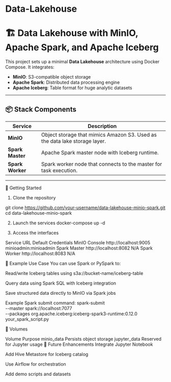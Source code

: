 # Data-Lakehouse

# 🏗️ Data Lakehouse with MinIO, Apache Spark, and Apache Iceberg

This project sets up a minimal **Data Lakehouse** architecture using Docker Compose. It integrates:

- **MinIO**: S3-compatible object storage
- **Apache Spark**: Distributed data processing engine
- **Apache Iceberg**: Table format for huge analytic datasets

---

## 📦 Stack Components

| Service         | Description |
|------------------|-------------|
| **MinIO**         | Object storage that mimics Amazon S3. Used as the data lake storage layer. |
| **Spark Master**  | Apache Spark master node with Iceberg runtime. |
| **Spark Worker**  | Spark worker node that connects to the master for task execution. |

---

🚀 Getting Started
1. Clone the repository

git clone https://github.com/your-username/data-lakehouse-minio-spark.git
cd data-lakehouse-minio-spark

2. Launch the services
docker-compose up -d

3. Access the interfaces

Service	URL	Default Credentials
MinIO Console	http://localhost:9005	minioadmin:minioadmin
Spark Master	http://localhost:8082	N/A
Spark Worker	http://localhost:8083	N/A


🧪 Example Use Case
You can use Spark or PySpark to:

Read/write Iceberg tables using s3a://bucket-name/iceberg-table

Query data using Spark SQL with Iceberg integration

Save structured data directly to MinIO via Spark jobs

Example Spark submit command:
spark-submit \
  --master spark://localhost:7077 \
  --packages org.apache.iceberg:iceberg-spark3-runtime:0.12.0 \
  your_spark_script.py


📁 Volumes

Volume	Purpose
minio_data	Persists object storage
jupyter_data	Reserved for Jupyter usage
📌 Future Enhancements
 Integrate Jupyter Notebook

 Add Hive Metastore for Iceberg catalog

 Use Airflow for orchestration

 Add demo scripts and datasets


